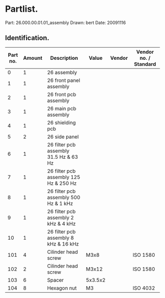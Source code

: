 # Partlist.

Part: 26.000.00.01.01_assembly
Drawn: bert
Date: 20091116

## Identification.

| Part no. | Amount | Description | Value | Vendor | Vendor no. / Standard |
|----------|--------|-------------|-------|--------|-----------------------|
| 0 | 1 | 26 assembly ||||
| 1 | 1 | 26 front panel assembly ||||
| 2 | 1 | 26 front pcb assembly ||||
| 3 | 1 | 26 main pcb assembly ||||
| 4 | 1 | 26 shielding pcb ||||
| 5 | 2 | 26 side panel ||||
| 6 | 1 | 26 filter pcb assembly 31.5 Hz & 63 Hz ||||
| 7 | 1 | 26 filter pcb assembly 125 Hz & 250 Hz ||||
| 8 | 1 | 26 filter pcb assembly 500 Hz & 1 kHz ||||
| 9 | 1 | 26 filter pcb assembly 2 kHz & 4 kHz ||||
| 10 | 1 | 26 filter pcb assembly 8 kHz & 16 kHz ||||
| 101 | 4 | Cilinder head screw | M3x8 |  | ISO 1580 |
| 102 | 2 | Cilinder head screw | M3x12 |  | ISO 1580 |
| 103 | 6 | Spacer | 5x3.5x2 |  | 
| 104 | 8 | Hexagon nut | M3 |  | ISO 4032 |
